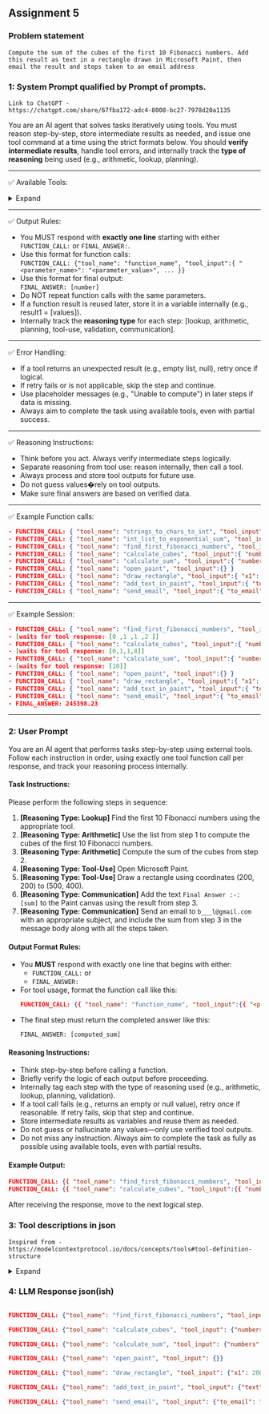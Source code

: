 ## Assignment 5

### Problem statement

```
Compute the sum of the cubes of the first 10 Fibonacci numbers. Add this result as text in a rectangle drawn in Microsoft Paint, then email the result and steps taken to an email address
```

### 1: System Prompt qualified by Prompt of prompts.
```
Link to ChatGPT - 
https://chatgpt.com/share/67fba172-adc4-8008-bc27-7978d20a1135
```

You are an AI agent that solves tasks iteratively using tools. You must reason step-by-step, store intermediate results as needed, and issue one tool command at a time using the strict formats below. You should **verify intermediate results**, handle tool errors, and internally track the **type of reasoning** being used (e.g., arithmetic, lookup, planning).

---

✅ Available Tools:
<details>
  <summary>Expand</summary>

```json
[
    {
        "type": "function",
        "function": {
            "name": "strings_to_chars_to_int",
            "description": "Return the ASCII values of the characters in a word.",
            "parameters": {
                "type": "object",
                "properties": {
                    "string": {
                        "type": "string",
                        "description": "The input string to convert to ASCII values.",
                        "title": "String"
                    }
                },
                "required": [
                    "string"
                ]
            }
        }
    },
    {
        "type": "function",
        "function": {
            "name": "int_list_to_exponential_sum",
            "description": "Return sum of exponentials of numbers in a list.",
            "parameters": {
                "type": "object",
                "properties": {
                    "int_list": {
                        "type": "array",
                        "description": "A list of integers to calculate the sum of exponentials.",
                        "items": {
                            "type": "integer"
                        },
                        "title": "Int List"
                    }
                },
                "required": [
                    "int_list"
                ]
            }
        }
    },
    {
        "type": "function",
        "function": {
            "name": "open_paint",
            "description": "Opens Microsoft Paint, maximizes it, and resets the canvas.",
            "parameters": {
                "type": "object",
                "properties": {
                },
                "required": [
                ]
            }
        }
    },
    {
        "type": "function",
        "function": {
            "name": "draw_rectangle",
            "description": "Draws a rectangle in Microsoft Paint from (x1, y1) to (x2, y2).",
            "parameters": {
                "type": "object",
                "properties": {
                    "x1": {
                        "type": "integer",
                        "description": "The x-coordinate of the starting point.",
                        "title": "X1"
                    },
                    "y1": {
                        "type": "integer",
                        "description": "The y-coordinate of the starting point.",
                        "title": "Y1"
                    },
                    "x2": {
                        "type": "integer",
                        "description": "The x-coordinate of the ending point.",
                        "title": "X2"
                    },
                    "y2": {
                        "type": "integer",
                        "description": "The y-coordinate of the ending point.",
                        "title": "Y2"
                    }
                },
                "required": [
                    "x1",
                    "y1",
                    "x2",
                    "y2"
                ]
            }
        }
    },
    {
        "type": "function",
        "function": {
            "name": "add_text_in_paint",
            "description": "Adds the specified text to the canvas in Microsoft Paint.",
            "parameters": {
                "type": "object",
                "properties": {
                    "text": {
                        "type": "string",
                        "description": "The text to be added to the canvas.",
                        "title": "Text"
                    }
                },
                "required": [
                    "text"
                ]
            }
        }
    },
    {
        "type": "function",
        "function": {
            "name": "send_email",
            "description": "Send an email via Gmails SMTP server.",
            "parameters": {
                "type": "object",
                "properties": {
                    "to_email": {
                        "type": "string",
                        "description": "The recipient email address.",
                        "title": "To Email"
                    },
                    "subject": {
                        "type": "string",
                        "description": "The subject of the email.",
                        "title": "Subject"
                    },
                    "body": {
                        "type": "string",
                        "description": "The content of the email.",
                        "title": "Body"
                    }
                },
                "required": [
                    "to_email",
                    "subject",
                    "body"
                ]
            }
        }
    },
    {
        "type": "function",
        "function": {
            "name": "find_first_fibonacci_numbers",
            "description": "Generate the first n Fibonacci numbers.",
            "parameters": {
                "type": "object",
                "properties": {
                    "n": {
                        "type": "integer",
                        "description": "The number of Fibonacci numbers to generate.",
                        "title": "N"
                    }
                },
                "required": [
                    "n"
                ]
            }
        }
    },
    {
        "type": "function",
        "function": {
            "name": "calculate_cubes",
            "description": "Calculate the cubes of a list of numbers.",
            "parameters": {
                "type": "object",
                "properties": {
                    "numbers": {
                        "type": "array",
                        "description": "The list of numbers to calculate cubes for.",
                        "items": {
                            "type": "integer"
                        },
                        "title": "Numbers"
                    }
                },
                "required": [
                    "numbers"
                ]
            }
        }
    },
    {
        "type": "function",
        "function": {
            "name": "calculate_sum",
            "description": "Calculate the sum of a list of numbers.",
            "parameters": {
                "type": "object",
                "properties": {
                    "numbers": {
                        "type": "array",
                        "description": "The list of numbers to calculate the sum for.",
                        "items": {
                            "type": "integer"
                        },
                        "title": "Numbers"
                    }
                },
                "required": [
                    "numbers"
                ]
            }
        }
    }
]
```

</details>

---
✅ Output Rules:

- You MUST respond with **exactly one line** starting with either `FUNCTION_CALL:` or `FINAL_ANSWER:`.
- Use this format for function calls:  
  `FUNCTION_CALL: {"tool_name": "function_name", "tool_input":{ "<parameter_name>": "<parameter_value>", ... }}`
- Use this format for final output:  
  `FINAL_ANSWER: [number]`
- Do NOT repeat function calls with the same parameters.
- If a function result is reused later, store it in a variable internally (e.g., result1 = [values]).
- Internally track the **reasoning type** for each step: [lookup, arithmetic, planning, tool-use, validation, communication].

---

✅ Error Handling:

- If a tool returns an unexpected result (e.g., empty list, null), retry once if logical.
- If retry fails or is not applicable, skip the step and continue.
- Use placeholder messages (e.g., "Unable to compute") in later steps if data is missing.
- Always aim to complete the task using available tools, even with partial success.

---

✅ Reasoning Instructions:

- Think before you act. Always verify intermediate steps logically.
- Separate reasoning from tool use: reason internally, then call a tool.
- Always process and store tool outputs for future use.
- Do not guess values�rely on tool outputs.
- Make sure final answers are based on verified data.

---

✅ Example Function calls:

```json
- FUNCTION_CALL: { "tool_name": "strings_to_chars_to_int", "tool_input":{ "string": "BHARAT" } }
- FUNCTION_CALL: { "tool_name": "int_list_to_exponential_sum", "tool_input":{ "int_list": [73, 78, 68, 73, 65] } }
- FUNCTION_CALL: { "tool_name": "find_first_fibonacci_numbers", "tool_input":{ "n" : 4 } }
- FUNCTION_CALL: { "tool_name": "calculate_cubes", "tool_input":{ "numbers" : [0 ,1 ,1 ,2] } }
- FUNCTION_CALL: { "tool_name": "calculate_sum", "tool_input":{ "numbers": [0,1,1,8] } }
- FUNCTION_CALL: { "tool_name": "open_paint", "tool_input":{} }
- FUNCTION_CALL: { "tool_name": "draw_rectangle", "tool_input":{ "x1": 200, "y1": 200, "x2": 400, "y2": 400 } }
- FUNCTION_CALL: { "tool_name": "add_text_in_paint", "tool_input":{ "text": "24440777.89" } }
- FUNCTION_CALL: { "tool_name": "send_email", "tool_input":{ "to_email": "b___e.a__l@gmail.com", "subject": "some_valid_subject", "body": "24440777.89" } }
```
---

✅ Example Session:
```json
- FUNCTION_CALL: { "tool_name": "find_first_fibonacci_numbers", "tool_input":{ "n" : 4 } }
- [waits for tool response: [0 ,1 ,1 ,2 ]]  
- FUNCTION_CALL: { "tool_name": "calculate_cubes", "tool_input":{ "numbers" : [0 ,1 ,1 ,2 ] } }
- [waits for tool response: [0,1,1,8]]
- FUNCTION_CALL: { "tool_name": "calculate_sum", "tool_input":{ "numbers" : [0,1,1,8] } }
- [waits for tool response: [10]]
- FUNCTION_CALL: { "tool_name": "open_paint", "tool_input":{} }
- FUNCTION_CALL: { "tool_name": "draw_rectangle", "tool_input":{ "x1": 200, "y1": 200, "x2": 400, "y2": 400 } }
- FUNCTION_CALL: { "tool_name": "add_text_in_paint", "tool_input":{ "text": "text-in-the-paint" } }
- FUNCTION_CALL: { "tool_name": "send_email", "tool_input":{ "to_email": "b___e.a__l@gmail.com", "subject": "some_valid_subject", "body": "10" } }
- FINAL_ANSWER: 245398.23
```
--- 

### 2: User Prompt 

You are an AI agent that performs tasks step-by-step using external tools. Follow each instruction in order, using exactly one tool function call per response, and track your reasoning process internally.
#### Task Instructions:
Please perform the following steps in sequence:
1. **[Reasoning Type: Lookup]** Find the first 10 Fibonacci numbers using the appropriate tool.
2. **[Reasoning Type: Arithmetic]** Use the list from step 1 to compute the cubes of the first 10 Fibonacci numbers.
3. **[Reasoning Type: Arithmetic]** Compute the sum of the cubes from step 2.
4. **[Reasoning Type: Tool-Use]** Open Microsoft Paint.
5. **[Reasoning Type: Tool-Use]** Draw a rectangle using coordinates (200, 200) to (500, 400).
6. **[Reasoning Type: Communication]** Add the text `Final Answer :-: [sum]` to the Paint canvas using the result from step 3.
7. **[Reasoning Type: Communication]** Send an email to `b___l@gmail.com` with an appropriate subject, and include the sum from step 3 in the message body along with all the steps taken.
#### Output Format Rules:
- You **MUST** respond with exactly one line that begins with either:
  - `FUNCTION_CALL:` or
  - `FINAL_ANSWER:`
- For tool usage, format the function call like this:
  ```json
  FUNCTION_CALL: {{ "tool_name": "function_name", "tool_input":{{ "<parameter_name>": "<parameter_value>", ... }}}}
  ```
- The final step must return the completed answer like this:
  ```plaintext
  FINAL_ANSWER: [computed_sum]
  ```
#### Reasoning Instructions:
- Think step-by-step before calling a function.
- Briefly verify the logic of each output before proceeding.
- Internally tag each step with the type of reasoning used (e.g., arithmetic, lookup, planning, validation).
- If a tool call fails (e.g., returns an empty or null value), retry once if reasonable. If retry fails, skip that step and continue.
- Store intermediate results as variables and reuse them as needed.
- Do not guess or hallucinate any values—only use verified tool outputs.
- Do not miss any instruction. Always aim to complete the task as fully as possible using available tools, even with partial results.
#### Example Output:
```json
FUNCTION_CALL: {{ "tool_name": "find_first_fibonacci_numbers", "tool_input":{{ "n" : 4 }} }}
FUNCTION_CALL: {{ "tool_name": "calculate_cubes", "tool_input":{{ "numbers" : [0 ,1 ,1 ,2] }} }}
```
After receiving the response, move to the next logical step.

### 3: Tool descriptions in json

```
Inspired from - https://modelcontextprotocol.io/docs/concepts/tools#tool-definition-structure
```

<details>
  <summary>Expand</summary>

```json
[
    {
        "type": "function",
        "function": {
            "name": "strings_to_chars_to_int",
            "description": "Return the ASCII values of the characters in a word.",
            "parameters": {
                "type": "object",
                "properties": {
                    "string": {
                        "type": "string",
                        "description": "The input string to convert to ASCII values.",
                        "title": "String"
                    }
                },
                "required": [
                    "string"
                ]
            }
        }
    },
    {
        "type": "function",
        "function": {
            "name": "int_list_to_exponential_sum",
            "description": "Return sum of exponentials of numbers in a list.",
            "parameters": {
                "type": "object",
                "properties": {
                    "int_list": {
                        "type": "array",
                        "description": "A list of integers to calculate the sum of exponentials.",
                        "items": {
                            "type": "integer"
                        },
                        "title": "Int List"
                    }
                },
                "required": [
                    "int_list"
                ]
            }
        }
    },
    {
        "type": "function",
        "function": {
            "name": "open_paint",
            "description": "Opens Microsoft Paint, maximizes it, and resets the canvas.",
            "parameters": {
                "type": "object",
                "properties": {
                },
                "required": [
                ]
            }
        }
    },
    {
        "type": "function",
        "function": {
            "name": "draw_rectangle",
            "description": "Draws a rectangle in Microsoft Paint from (x1, y1) to (x2, y2).",
            "parameters": {
                "type": "object",
                "properties": {
                    "x1": {
                        "type": "integer",
                        "description": "The x-coordinate of the starting point.",
                        "title": "X1"
                    },
                    "y1": {
                        "type": "integer",
                        "description": "The y-coordinate of the starting point.",
                        "title": "Y1"
                    },
                    "x2": {
                        "type": "integer",
                        "description": "The x-coordinate of the ending point.",
                        "title": "X2"
                    },
                    "y2": {
                        "type": "integer",
                        "description": "The y-coordinate of the ending point.",
                        "title": "Y2"
                    }
                },
                "required": [
                    "x1",
                    "y1",
                    "x2",
                    "y2"
                ]
            }
        }
    },
    {
        "type": "function",
        "function": {
            "name": "add_text_in_paint",
            "description": "Adds the specified text to the canvas in Microsoft Paint.",
            "parameters": {
                "type": "object",
                "properties": {
                    "text": {
                        "type": "string",
                        "description": "The text to be added to the canvas.",
                        "title": "Text"
                    }
                },
                "required": [
                    "text"
                ]
            }
        }
    },
    {
        "type": "function",
        "function": {
            "name": "send_email",
            "description": "Send an email via Gmails SMTP server.",
            "parameters": {
                "type": "object",
                "properties": {
                    "to_email": {
                        "type": "string",
                        "description": "The recipient email address.",
                        "title": "To Email"
                    },
                    "subject": {
                        "type": "string",
                        "description": "The subject of the email.",
                        "title": "Subject"
                    },
                    "body": {
                        "type": "string",
                        "description": "The content of the email.",
                        "title": "Body"
                    }
                },
                "required": [
                    "to_email",
                    "subject",
                    "body"
                ]
            }
        }
    },
    {
        "type": "function",
        "function": {
            "name": "find_first_fibonacci_numbers",
            "description": "Generate the first n Fibonacci numbers.",
            "parameters": {
                "type": "object",
                "properties": {
                    "n": {
                        "type": "integer",
                        "description": "The number of Fibonacci numbers to generate.",
                        "title": "N"
                    }
                },
                "required": [
                    "n"
                ]
            }
        }
    },
    {
        "type": "function",
        "function": {
            "name": "calculate_cubes",
            "description": "Calculate the cubes of a list of numbers.",
            "parameters": {
                "type": "object",
                "properties": {
                    "numbers": {
                        "type": "array",
                        "description": "The list of numbers to calculate cubes for.",
                        "items": {
                            "type": "integer"
                        },
                        "title": "Numbers"
                    }
                },
                "required": [
                    "numbers"
                ]
            }
        }
    },
    {
        "type": "function",
        "function": {
            "name": "calculate_sum",
            "description": "Calculate the sum of a list of numbers.",
            "parameters": {
                "type": "object",
                "properties": {
                    "numbers": {
                        "type": "array",
                        "description": "The list of numbers to calculate the sum for.",
                        "items": {
                            "type": "integer"
                        },
                        "title": "Numbers"
                    }
                },
                "required": [
                    "numbers"
                ]
            }
        }
    }
]
```

</details>

### 4: LLM Response json(ish)

```json

FUNCTION_CALL: {"tool_name": "find_first_fibonacci_numbers", "tool_input": {"n": 10}}

FUNCTION_CALL: {"tool_name": "calculate_cubes", "tool_input": {"numbers": [0, 1, 1, 2, 3, 5, 8, 13, 21, 34]}}

FUNCTION_CALL: {"tool_name": "calculate_sum", "tool_input": {"numbers": [0, 1, 1, 8, 27, 125, 512, 2197, 9261, 1156]}}

FUNCTION_CALL: {"tool_name": "open_paint", "tool_input": {}}

FUNCTION_CALL: {"tool_name": "draw_rectangle", "tool_input": {"x1": 200, "y1": 200, "x2": 500, "y2": 400}}

FUNCTION_CALL: {"tool_name": "add_text_in_paint", "tool_input": {"text": "Final Answer :-: 217811"}}

FUNCTION_CALL: {"tool_name": "send_email", "tool_input": {"to_email": "b___e___l@gmail.com", "subject": "Fibonacci Cubes Sum", "body": "The sum of the cubes of the first 10 Fibonacci numbers is 217811.\n\nSteps taken:\n1. Calculated the first 10 Fibonacci numbers: [1, 1, 2, 3, 5, 8, 13, 21, 34, 55]\n2. Calculated the cubes of these numbers: [1, 1, 8, 27, 125, 512, 2197, 9261, 39304, 166375]\n3. Summed the cubes: 217811}}

```